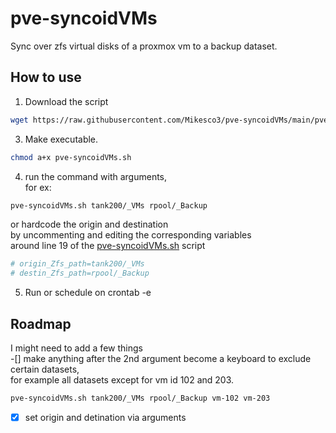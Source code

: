 # pve-syncoidVMs
Sync over zfs virtual disks of a proxmox vm to a backup dataset. <br>

## How to use
1. Download the script 
```bash
wget https://raw.githubusercontent.com/Mikesco3/pve-syncoidVMs/main/pve-syncoidVMs.sh
```
3. Make executable.
```bash
chmod a+x pve-syncoidVMs.sh
```
4. run the command with arguments, <br>
  for ex:
  ```bash
  pve-syncoidVMs.sh tank200/_VMs rpool/_Backup
  ```
  or hardcode the origin and destination  <br>
  by uncommenting and editing the corresponding variables <br>
  around line 19 of the [pve-syncoidVMs.sh](https://github.com/Mikesco3/pve-syncoidVMs/blob/main/pve-syncoidVMs.sh) script
  ```apache
  # origin_Zfs_path=tank200/_VMs
  # destin_Zfs_path=rpool/_Backup
  ```

5. Run or schedule on crontab -e

## Roadmap
I might need to add a few things <br>
-[] make anything after the 2nd argument become a keyboard to exclude certain datasets, <br>
  for example all datasets except for vm id 102 and 203.
  ```bash
  pve-syncoidVMs.sh tank200/_VMs rpool/_Backup vm-102 vm-203
  ```
-[x] set origin and detination via arguments


